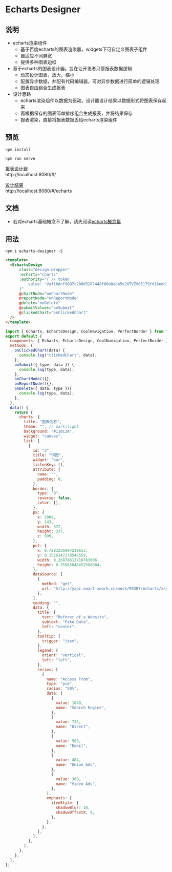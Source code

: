# Echarts Designer

## 说明
* echarts渲染组件
  * 基于百度echarts的图表渲染器，widgets下可自定义图表子组件    
  * 自适应不同屏宽 
  * 提供多种图表边框 
* 基于echarts的图表设计器。旨在让开发者只管报表数据逻辑
  * 动态设计图表，放大、缩小
  * 配置异步数据，并配有代码编辑器，可对异步数据进行简单的逻辑处理 
  * 图表自由组合生成报表
* 设计思路
  * echarts渲染组件以数据为驱动，设计器设计结果以数据形式将图表保存起来 
  * 再根据保存的图表简单排序组合生成报表，并将结果保存  
  * 报表渲染，直接将报表数据丢给echarts渲染组件

## 预览
```
npm install

npm run serve
```
[报表设计器](http://localhost:8080/#/)  
http://localhost:8080/#/

[设计结果](http://localhost:8080/#/echarts)  
http://localhost:8080/#/echarts

## 文档
* 若对echarts基础概念不了解，请先阅读[echarts概念篇](https://echarts.apache.org/handbook/zh/concepts/visual-map)

## 用法
```
npm i echarts-designer -S
```

```html
<template>
  <EchartsDesign
      class="design-wrapper"
      :echarts="charts"
      :authority="{ // token
          value: 'Vaf16dcf98O7c280d3287448f60o8abb5x28TVZV05179fd16edd177NXT6R',
      }"
      @chartNode="onChartNode"
      @reportNode="onReportNode"
      @delete="onDelete"
      @submitValues="onSubmit"
      @clickedChart="onClickedChart"
  />
</template>
```

```js
import { Echarts, EchartsDesign, CoolNavigation, PerfectBorder } from "echarts-designer";
export default {
  components: { Echarts, EchartsDesign, CoolNavigation, PerfectBorder },
  methods: {
    onClickedChart(data) {
      console.log("clickedChart", data);
    },
    onSubmit({ type, data }) {
      console.log(type, data);
    },
    onChartNode(){},
    onReportNode(){},
    onDelete({ data, type }){
      console.log(type, data);
    },
  },
  data() {
    return {
      charts: {
        title: "图表名称",
        theme: "", // dark|light
        background: "#110C2A",
        widget: "canvas",
        list: [
          {
            id: "3",
            title: "饼图",
            widget: "bar",
            listenKey: [],
            attribute: {
              name: "",
              padding: 0,
            },
            border: {
              type: "8",
              reverse: false,
              color: [],
            },
            px: {
              x: 1008,
              y: 143,
              width: 372,
              height: 337,
              z: 999,
            },
            pct: {
              x: 0.7283236994219653,
              y: 0.1526147278548559,
              width: 0.26878612716763006,
              height: 0.35965848452508004,
            },
            dataSource: [
              {
                method: "get",
                url: "http://yapi.smart-xwork.cn/mock/99307/echarts/asyncPath",
              },
            ],
            codding: "",
            data: {
              title: {
                text: "Referer of a Website",
                subtext: "Fake Data",
                left: "center",
              },
              tooltip: {
                trigger: "item",
              },
              legend: {
                orient: "vertical",
                left: "left",
              },
              series: [
                {
                  name: "Access From",
                  type: "pie",
                  radius: "50%",
                  data: [
                    {
                      value: 1048,
                      name: "Search Engine",
                    },
                    {
                      value: 735,
                      name: "Direct",
                    },
                    {
                      value: 580,
                      name: "Email",
                    },
                    {
                      value: 484,
                      name: "Union Ads",
                    },
                    {
                      value: 300,
                      name: "Video Ads",
                    },
                  ],
                  emphasis: {
                    itemStyle: {
                      shadowBlur: 10,
                      shadowOffsetX: 0,
                    },
                  },
                },
              ],
            },
          },
        ],
      },
    };
  },
};
```
